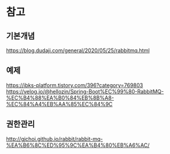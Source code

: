 참고
==============

## 기본개념
https://blog.dudaji.com/general/2020/05/25/rabbitmq.html   

## 예제
https://ibks-platform.tistory.com/396?category=769803
https://velog.io/@hellozin/Spring-Boot%EC%99%80-RabbitMQ-%EC%B4%88%EA%B0%84%EB%8B%A8-%EC%84%A4%EB%AA%85%EC%84%9C   

## 권한관리
http://gjchoi.github.io/rabbit/rabbit-mq-%EA%B6%8C%ED%95%9C%EA%B4%80%EB%A6%AC/   

